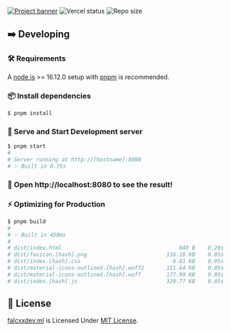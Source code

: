 [![Project banner](https://cdn.upload.systems/uploads/ZsVdkb62.png)](https://falcxxdev.ml)
![Vercel status](https://img.shields.io/github/deployments/gifaldyazkaa/falcxxdev.ml/Production?label=Vercel&logo=vercel&logoColor=%23000&style=for-the-badge) ![Repo size](https://img.shields.io/github/repo-size/gifaldyazkaa/falcxxdev.ml?logo=github&style=for-the-badge)

## ➡️ Developing

### 🛠️ Requirements

A [node.js](https://nodejs.org) >= 16.12.0 setup with [pnpm](https://pnpm.io) is recommended.

### 📦 Install dependencies

```sh
$ pnpm install
```

### 🏃 Serve and Start Development server

```sh
$ pnpm start
#
# Server running at http://[hostname]:8080
# ✨ Built in 0.75s
```

### :tada: Open http://localhost:8080 to see the result!

### ⚡ Optimizing for Production

```sh
$ pnpm build
#
# ✨ Built in 450ms
#
# dist/index.html                                     848 B    0.20s
# dist/favicon.[hash].png                         116.18 KB    0.05s
# dist/index.[hash].css                             6.81 KB    0.05s
# dist/material-icons-outlined.[hash].woff2       151.64 KB    0.05s
# dist/material-icons-outlined.[hash].woff        177.99 KB    0.05s
# dist/index.[hash].js                            129.77 KB    0.05s
```

## 📃 License

[falcxxdev.ml](#) is Licensed Under [MIT License](./LICENSE).

